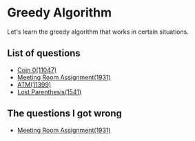 Greedy Algorithm
=====================
Let's learn the greedy algorithm that works in certain situations.

List of questions
--------------------------

- [Coin 0(11047)](https://github.com/yoru4890/coding_test/blob/main/baekjoon/greedy_algorithm/11047.md)
- [Meeting Room Assignment(1931)](https://github.com/yoru4890/coding_test/blob/main/baekjoon/greedy_algorithm/1931.md)
- [ATM(11399)](https://github.com/yoru4890/coding_test/blob/main/baekjoon/greedy_algorithm/11399.md)
- [Lost Parenthesis(1541)](https://github.com/yoru4890/coding_test/blob/main/baekjoon/greedy_algorithm/1541.md)

The questions I got wrong
----------------

- [Meeting Room Assignment(1931)](https://github.com/yoru4890/coding_test/blob/main/baekjoon/greedy_algorithm/1931.md)
